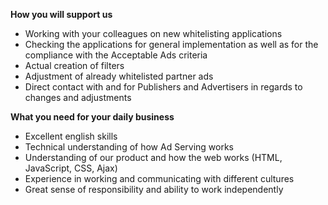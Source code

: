 <? include jobs/header ?>

**How you will support us**

- Working with your colleagues on new whitelisting applications
- Checking the applications for general implementation as well as for the compliance with the Acceptable Ads criteria 
- Actual creation of filters
- Adjustment of already whitelisted partner ads  
- Direct contact with and for Publishers and Advertisers in regards to changes and adjustments

**What you need for your daily business**

- Excellent english skills
- Technical understanding of how Ad Serving works
- Understanding of our product and how the web works (HTML, JavaScript, CSS, Ajax) 
- Experience in working and communicating with different cultures
- Great sense of responsibility and ability to work independently

<? include jobs/footer ?>
